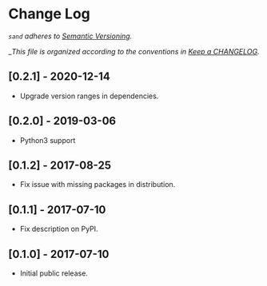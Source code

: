 # Change Log

_`sand` adheres to [Semantic Versioning](http://semver.org)._

__This file is organized according to the conventions in [Keep a CHANGELOG](http://keepachangelog.com)._

## [0.2.1] - 2020-12-14

- Upgrade version ranges in dependencies.

## [0.2.0] - 2019-03-06

- Python3 support

## [0.1.2] - 2017-08-25

- Fix issue with missing packages in distribution.

## [0.1.1] - 2017-07-10

- Fix description on PyPI.

## [0.1.0] - 2017-07-10

- Initial public release.
